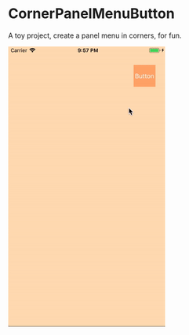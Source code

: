 # CornerPanelMenuButton

A toy project, create a panel menu in corners, for fun.

![previou](./example.gif)
